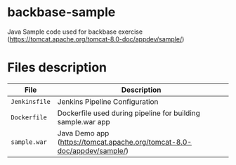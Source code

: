# backbase-sample

Java Sample code used for backbase exercise (https://tomcat.apache.org/tomcat-8.0-doc/appdev/sample/)

# Files description

| File               | Description                                                              |
| ------------------ | ------------------------------------------------------------------------ |
| `Jenkinsfile`      | Jenkins Pipeline Configuration                                           |
| `Dockerfile`       | Dockerfile used during pipeline for building sample.war app              |
| `sample.war`       | Java Demo app (https://tomcat.apache.org/tomcat-8.0-doc/appdev/sample/)  |
